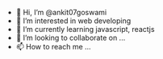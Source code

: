 - 👋 Hi, I’m @ankit07goswami
- 👀 I’m interested in web developing
- 🌱 I’m currently learning javascript, reactjs
- 💞️ I’m looking to collaborate on ...
- 📫 How to reach me ...

<!---
ankit07goswami/ankit07goswami is a ✨ special ✨ repository because its `README.md` (this file) appears on your GitHub profile.
You can click the Preview link to take a look at your changes.
--->
